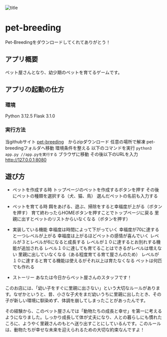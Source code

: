 ![title](https://github.com/user-attachments/assets/4863df60-bacf-4fd5-8f27-4ec645d81010)
# pet-breeding
Pet-Breedingをダウンロードしてくれてありがとう！

## アプリ概要
ペット屋さんとなり、幼少期のペットを育てるゲームです。

## アプリの起動の仕方
### 環境
Python 3.12.5
Flask 3.1.0

### 実行方法
当githubサイト [pet-breeding](https://github.com/2024AIT-OOP2-G06/pet-breeding)　からzipダウンロード
任意の場所で解凍
pet-breedingフォルダへ移動
環境条件を整える
以下のコマンドを実行
` python3 app.py //app.pyを実行する `
ブラウザに移動
その後以下のURLを入力
http://127.0.0.1:8080

## 遊び方
- ペットを作成する時
トップページのペットを作成するボタンを押す
その後にペットの種類を選択する（犬、猫、鳥）
選んだペットの名前も入力する

- ペットを育てる時
餌をあげる、遊ぶ、掃除をすると幸福度が上がる（ボタンを押す）
育て終わったらHOMEボタンを押すことでトップページに戻る
里親に出すとペットのリストからいなくなる（ボタンを押す）

- 実装している機能
幸福度は時間によって下がっていく
幸福度が70に達すると一つレベルが上がる
幸福度は上がるほどペットの感情が喜んでいく
レベルが３とレベルが6になると成長する
レベルが１０に達するとお別れする機能が追加される
レベル１０に達しても育てることはできるがレベルは増えない
里親に出していなくなる（ある程度育てる育て屋さんのため）
レベルが１０に達すると育てる機能は使えるがそれ以上は育たなくなる
ペットは何匹でも作れる

- ストーリー
あなたは今日からペット屋さんのスタッフです！  

このお店には、「幼い子をすぐに里親に出さない」という大切なルールがあります。なぜかというと、昔、小さな子犬をまだ幼いうちに里親に出したとき、その子が新しい環境に馴染めず、体調を崩してしまったことがあったんです。  

その経験から、このペット屋さんでは「動物たちの成長と幸せ」を第一に考えるようになりました。しっかり成長して体が丈夫になり、人との暮らしにも慣れたころに、ようやく里親さんのもとへ送り出すことにしているんです。このルールは、動物たちが幸せな未来を迎えられるための大切な約束なんですよ！